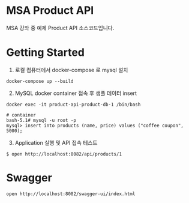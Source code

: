 # MSA Product API

MSA 강좌 중 예제 Product API 소스코드입니다.

# Getting Started

1. 로컬 컴퓨터에서 docker-compose 로 mysql 설치

```shell
docker-compose up --build
```

2. MySQL docker container 접속 후 샘플 데이터 insert

```shell
docker exec -it product-api-product-db-1 /bin/bash

# container
bash-5.1# mysql -u root -p
mysql> insert into products (name, price) values ("coffee coupon", 5000);
```

3. Application 실행 및 API 접속 테스트

```shell
$ open http://localhost:8082/api/products/1
```

# Swagger

```shell
open http://localhost:8082/swagger-ui/index.html
```

